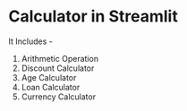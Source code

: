 # Calculator in Streamlit

It Includes -
1. Arithmetic Operation 
2. Discount Calculator
3. Age Calculator
4. Loan Calculator
5. Currency Calculator
